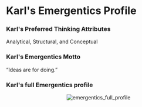 # Karl's Emergentics Profile

### Karl's Preferred Thinking Attributes

Analytical, Structural, and Conceptual

### Karl's Emergentics Motto

“Ideas are for doing.”

### Karl's full Emergentics profile

<p align="center"><img src="https://user-images.githubusercontent.com/58607256/113311292-01688280-92be-11eb-9b63-21b5a6339a43.png" alt="emergentics_full_profile"></p>

